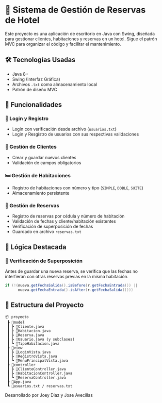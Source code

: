 # 🏨 Sistema de Gestión de Reservas de Hotel

Este proyecto es una aplicación de escritorio en Java con Swing, diseñada para gestionar clientes, habitaciones y reservas en un hotel. Sigue el patrón MVC para organizar el código y facilitar el mantenimiento.

## 🛠 Tecnologías Usadas

- Java 8+
- Swing (Interfaz Gráfica)
- Archivos `.txt` como almacenamiento local
- Patrón de diseño MVC

## 🚀 Funcionalidades

### 👤 Login y Registro
- Login con verificación desde archivo (`usuarios.txt`)
- Login y Resgistro de usuarios con sus respectivas validaciones

### 👥 Gestión de Clientes
- Crear y guardar nuevos clientes
- Validación de campos obligatorios

### 🛏 Gestión de Habitaciones
- Registro de habitaciones con número y tipo (`SIMPLE`, `DOBLE`, `SUITE`)
- Almacenamiento persistente

### 📅 Gestión de Reservas
- Registro de reservas por cédula y número de habitación
- Validación de fechas y cliente/habitación existentes
- Verificación de superposición de fechas
- Guardado en archivo `reservas.txt`

## 🧠 Lógica Destacada

### 🔁 Verificación de Superposición
Antes de guardar una nueva reserva, se verifica que las fechas no interfieran con otras reservas previas en la misma habitación.

```java
if (!(nueva.getFechaSalida().isBefore(r.getFechaEntrada()) || 
      nueva.getFechaEntrada().isAfter(r.getFechaSalida())))
```
## 📁 Estructura del Proyecto
```
📦 proyecto
 ┣ 📂model
 ┃ ┣ 📜Cliente.java
 ┃ ┣ 📜Habitacion.java
 ┃ ┣ 📜Reserva.java
 ┃ ┣ 📜Usuario.java (y subclases)
 ┃ ┗ 📜TipoHabitacion.java
 ┣ 📂view
 ┃ ┣ 📜LoginVista.java
 ┃ ┣ 📜RegistroVista.java
 ┃ ┗ 📜MenuPrincipalVista.java
 ┣ 📂controller
 ┃ ┣ 📜ClienteController.java
 ┃ ┣ 📜HabitacionController.java
 ┃ ┗ 📜ReservaController.java
 ┣ 📜App.java
 ┗ 📜usuarios.txt / reservas.txt
```
Desarrollado por Joey Diaz y Jose Avecillas
